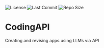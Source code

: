 ![License](https://img.shields.io/github/license/eliduc/CodingAPI)
![Last Commit](https://img.shields.io/github/last-commit/eliduc/CodingAPI)
![Repo Size](https://img.shields.io/github/repo-size/eliduc/CodingAPI)

# CodingAPI
Creating and revising apps using LLMs via API
